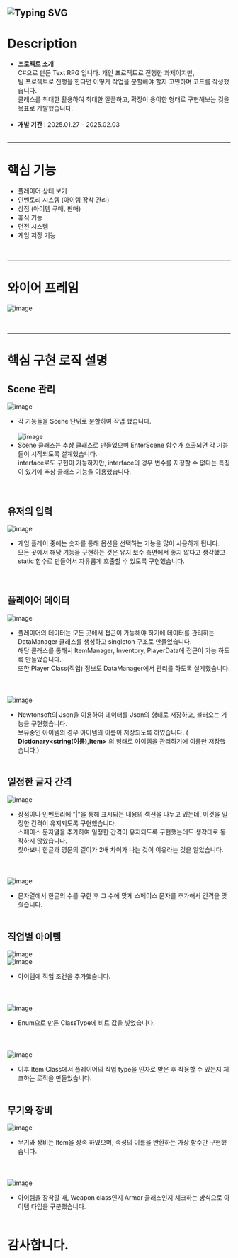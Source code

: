 ![Typing SVG](https://readme-typing-svg.demolab.com?font=Fira+Code&size=50&pause=1000&width=635&height=100&lines=Sparta+Text+RPG)
---

# Description
 - **프로젝트 소개** <br>
   C#으로 만든 Text RPG 입니다. 개인 프로젝트로 진행한 과제이지만, <br>
   팀 프로젝트로 진행을 한다면 어떻게 작업을 분할해야 할지 고민하며 코드를 작성했습니다. <br>
   클래스를 최대한 활용하여 최대한 깔끔하고, 확장이 용이한 형태로 구현해보는 것을 목표로 개발했습니다.<br><br>
 - **개발 기간** : 2025.01.27 - 2025.02.03
<br><br>

---
# 핵심 기능
- 플레이어 상태 보기<br>
- 인벤토리 시스템 (아이템 장착 관리)<br>
- 상점 (아이템 구매, 판매)<br>
- 휴식 기능<br>
- 던전 시스템<br>
- 게임 저장 기능<br>
<br><br>

---
# 와이어 프레임
![image](https://github.com/user-attachments/assets/49ea337e-3f32-4389-8fd5-753825e04f9b)
<br><br><br>

---
# 핵심 구현 로직 설명
 ## Scene 관리
  ![image](https://github.com/user-attachments/assets/f67b1080-9fa2-4b8d-ae7d-37c93d1657c8)
  - 각 기능들을 Scene 단위로 분할하여 작업 했습니다.<br><br>
  ![image](https://github.com/user-attachments/assets/7e947394-3b70-490d-a4e7-6b580b86c19e)<br>
  - Scene 클래스는 추상 클래스로 만들었으며 EnterScene 함수가 호출되면 각 기능들이 시작되도록 설계했습니다.<br>
  interface로도 구현이 가능하지만, interface의 경우 변수를 지정할 수 없다는 특징이 있기에 추상 클래스 기능을 이용했습니다. <br>
<br><br>

## 유저의 입력
 ![image](https://github.com/user-attachments/assets/5363a8ba-788f-4a0d-9518-004ed8579bed)
 - 게임 플레이 중에는 숫자를 통해 옵션을 선택하는 기능을 많이 사용하게 됩니다. <br>
   모든 곳에서 해당 기능을 구현하는 것은 유지 보수 측면에서 좋지 않다고 생각했고 <br>
   static 함수로 만들어서 자유롭게 호출할 수 있도록 구현했습니다.<br>
<br><br>

## 플레이어 데이터
   ![image](https://github.com/user-attachments/assets/7ed8a104-6f70-43c8-8005-61a8febded77)
   - 플레이어의 데이터는 모든 곳에서 접근이 가능해야 하기에 데이터를 관리하는 DataManager 클래스를 생성하고 singleton 구조로 만들었습니다.<br>
     해당 클래스를 통해서 ItemManager, Inventory, PlayerData에 접근이 가능 하도록 만들었습니다. <br>
     또한 Player Class(직업) 정보도 DataManager에서 관리를 하도록 설계했습니다.
<br>

### 
   ![image](https://github.com/user-attachments/assets/6547ff4d-f553-434c-8998-b37fea11c9b6)
  - Newtonsoft의 Json을 이용하여 데이터를 Json의 형태로 저장하고, 불러오는 기능을 구현했습니다.<br>
    보유중인 아이템의 경우 아이템의 이름이 저장되도록 하였습니다. ( **Dictionary<string(이름),Item>** 의 형태로 아이템을 관리하기에 이름만 저장했습니다.)
<br><br>

## 일정한 글자 간격
![image](https://github.com/user-attachments/assets/a99ffb84-5ba0-480f-82cd-84baed6fbeb9)
- 상점이나 인벤토리에 "|"을 통해 표시되는 내용의 섹션을 나누고 있는데, 이것을 일정한 간격이 유지되도록 구현했습니다.<br>
  스페이스 문자열을 추가하여 일정한 간격이 유지되도록 구현했는데도 생각대로 동작하지 않았습니다. <br>
  찾아보니 한글과 영문의 길이가 2배 차이가 나는 것이 이유라는 것을 알았습니다. <br>
 <br>
 
###
 ![image](https://github.com/user-attachments/assets/f7afaf97-3f66-4322-90f3-891090ac4607)
- 문자열에서 한글의 수를 구한 후 그 수에 맞게 스페이스 문자를 추가해서 간격을 맞췄습니다.
<br><br>

## 직업별 아이템
![image](https://github.com/user-attachments/assets/0d130d18-4373-4c90-9d76-9aaf2017e87a)<br>
![image](https://github.com/user-attachments/assets/23ca68ad-6219-42da-8b2a-00fb1a3b41ec)
- 아이템에 직업 조건을 추가했습니다.
<br>

### 
![image](https://github.com/user-attachments/assets/6b39cf97-dd10-4737-a417-4a776cf99593)
- Enum으로 만든 ClassType에 비트 값을 넣었습니다.
 <br>
 
###
![image](https://github.com/user-attachments/assets/a75c1ba7-a080-4625-94f1-e4344497fdf9)
- 이후 Item Class에서 플레이어의 직업 type을 인자로 받은 후 착용할 수 있는지 체크하는 로직을 만들었습니다.
<br><br>

## 무기와 장비
![image](https://github.com/user-attachments/assets/e5836e5a-fd20-4ca7-b2a6-af17a9a71a9a)
- 무기와 장비는 Item을 상속 하였으며, 속성의 이름을 반환하는 가상 함수만 구현했습니다. <br>
<br>

###
![image](https://github.com/user-attachments/assets/5d4ec221-8a29-483c-bac5-1eae1195918d)
- 아이템을 장착할 때, Weapon class인지 Armor 클래스인지 체크하는 방식으로 아이템 타입을 구분했습니다.
<br><br>


# 감사합니다.
  

 

